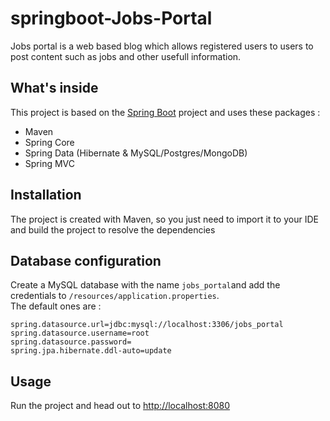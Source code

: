 # springboot-Jobs-Portal

Jobs portal is a web based blog which allows registered users to users to post content such as jobs and other usefull information.

## What's inside 
This project is based on the [Spring Boot](http://projects.spring.io/spring-boot/) project and uses these packages :
- Maven
- Spring Core
- Spring Data (Hibernate & MySQL/Postgres/MongoDB)
- Spring MVC 


## Installation 
The project is created with Maven, so you just need to import it to your IDE and build the project to resolve the dependencies

## Database configuration 
Create a MySQL database with the name `jobs_portal`and add the credentials to `/resources/application.properties`.  
The default ones are :

```
spring.datasource.url=jdbc:mysql://localhost:3306/jobs_portal
spring.datasource.username=root
spring.datasource.password=
spring.jpa.hibernate.ddl-auto=update
```

## Usage 
Run the project and head out to [http://localhost:8080](http://localhost:8080)
